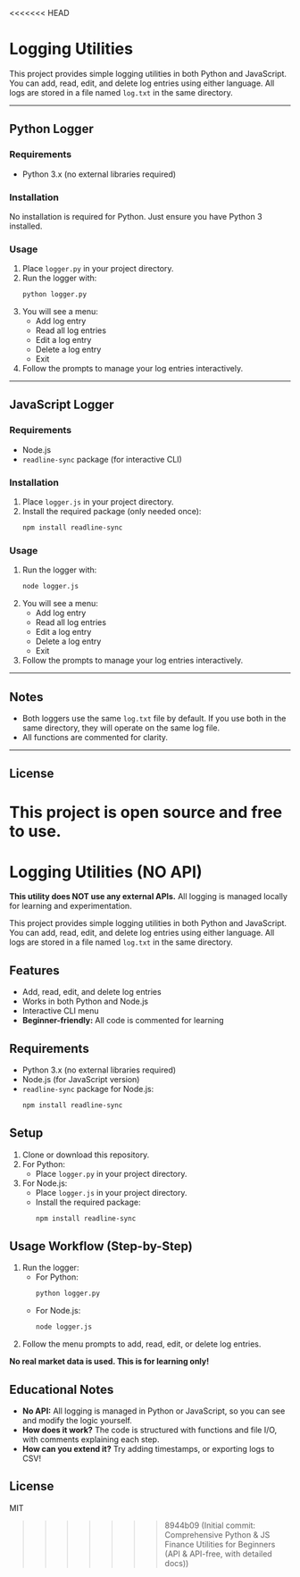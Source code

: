<<<<<<< HEAD
# Logging Utilities

This project provides simple logging utilities in both Python and JavaScript. You can add, read, edit, and delete log entries using either language. All logs are stored in a file named `log.txt` in the same directory.

---

## Python Logger

### Requirements
- Python 3.x (no external libraries required)

### Installation
No installation is required for Python. Just ensure you have Python 3 installed.

### Usage
1. Place `logger.py` in your project directory.
2. Run the logger with:
   ```sh
   python logger.py
   ```
3. You will see a menu:
   - Add log entry
   - Read all log entries
   - Edit a log entry
   - Delete a log entry
   - Exit
4. Follow the prompts to manage your log entries interactively.

---

## JavaScript Logger

### Requirements
- Node.js
- `readline-sync` package (for interactive CLI)

### Installation
1. Place `logger.js` in your project directory.
2. Install the required package (only needed once):
   ```sh
   npm install readline-sync
   ```

### Usage
1. Run the logger with:
   ```sh
   node logger.js
   ```
2. You will see a menu:
   - Add log entry
   - Read all log entries
   - Edit a log entry
   - Delete a log entry
   - Exit
3. Follow the prompts to manage your log entries interactively.

---

## Notes
- Both loggers use the same `log.txt` file by default. If you use both in the same directory, they will operate on the same log file.
- All functions are commented for clarity.

---

## License
This project is open source and free to use. 
=======
# Logging Utilities (NO API)

**This utility does NOT use any external APIs.** All logging is managed locally for learning and experimentation.

This project provides simple logging utilities in both Python and JavaScript. You can add, read, edit, and delete log entries using either language. All logs are stored in a file named `log.txt` in the same directory.

## Features
- Add, read, edit, and delete log entries
- Works in both Python and Node.js
- Interactive CLI menu
- **Beginner-friendly:** All code is commented for learning

## Requirements
- Python 3.x (no external libraries required)
- Node.js (for JavaScript version)
- `readline-sync` package for Node.js:
  ```sh
  npm install readline-sync
  ```

## Setup
1. Clone or download this repository.
2. For Python:
   - Place `logger.py` in your project directory.
3. For Node.js:
   - Place `logger.js` in your project directory.
   - Install the required package:
     ```sh
     npm install readline-sync
     ```

## Usage Workflow (Step-by-Step)
1. Run the logger:
   - For Python:
     ```sh
     python logger.py
     ```
   - For Node.js:
     ```sh
     node logger.js
     ```
2. Follow the menu prompts to add, read, edit, or delete log entries.

**No real market data is used. This is for learning only!**

## Educational Notes
- **No API:** All logging is managed in Python or JavaScript, so you can see and modify the logic yourself.
- **How does it work?** The code is structured with functions and file I/O, with comments explaining each step.
- **How can you extend it?** Try adding timestamps, or exporting logs to CSV!

## License
MIT 
>>>>>>> 8944b09 (Initial commit: Comprehensive Python & JS Finance Utilities for Beginners (API & API-free, with detailed docs))
